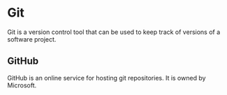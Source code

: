 # Git

Git is a version control tool that can be used to keep track of versions of a software project.

## GitHub

GitHub is an online service for hosting git repositories. It is owned by Microsoft.
